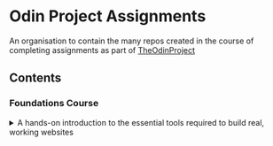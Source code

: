 # Odin Project Assignments

An organisation to contain the many repos created in the course of completing assignments as part of [TheOdinProject](https://www.theodinproject.com)

## Contents

<h3>Foundations Course</h3>
<details><summary>A hands-on introduction to the essential tools required to build real, working websites</summary>
<ul>

<li>
<h3>HTML Foundations</h3>
<details><summary>The basics of HTML</summary>
<ul>
<li><a href="https://github.com/OdinProjectAssignmentsByPW80/html-foundations_project-recipes">Project: Recipes</a></li>
</ul>
</details>
</li>

<li>
<h3>CSS Foundations</h3>
<details><summary>The basics of CSS</summary>
<ul>
<li><a href="https://github.com/OdinProjectAssignmentsByPW80/css-foundations_intro-to-css">Intro To CSS</a></li>
<li><a href="https://github.com/OdinProjectAssignmentsByPW80/css-foundations_the-cascade">The Cascade</a></li>
<li><a href="https://github.com/OdinProjectAssignmentsByPW80/css-foundations_block-and-inline">Block And Inline</a></li>
</ul>
</details>
</li>

<li>
<h3>Flex</h3>
<details><summary>Learn to layout webpages with flex</summary>
<ul>
<li><a href="https://github.com/OdinProjectAssignmentsByPW80/flex_alignment">Alignment</a></li>
<li><a href="https://github.com/OdinProjectAssignmentsByPW80/flex_project-landing-page">Project: Landing Page</a></li>
</ul>
</details>
</li>

<li>
<h3>JavaScript</h3>
<details><summary>The fundamentals of JavaScript</summary>

<ul>
<li><a href="https://github.com/OdinProjectAssignmentsByPW80/javascript-basics_variables-and-operators">Variables And Operators</a></li>
<li><a href="https://github.com/OdinProjectAssignmentsByPW80/javascript-basics_data-types-and-conditionals">Data Types and Conditionals</a></li>
<li><a href="https://github.com/OdinProjectAssignmentsByPW80/javascript-basics_function-basics">Function Basics</a></li>
<li><a href="https://github.com/OdinProjectAssignmentsByPW80/javascript-basics_project-rps">Project: Rock, Paper, Scissors</a></li>
<li><a href="https://github.com/OdinProjectAssignmentsByPW80/javascript-basics_loops-and-arrays">Loops And Arrays</a></li>
<li><a href="https://github.com/OdinProjectAssignmentsByPW80/javascript-basics_project-etch-a-sketch">Project: Etch-A-Sketch</a></li>
</ul>
</details>
</li>

</ul>
</details>
